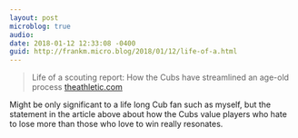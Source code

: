 ```yaml
---
layout: post
microblog: true
audio: 
date: 2018-01-12 12:33:08 -0400
guid: http://frankm.micro.blog/2018/01/12/life-of-a.html
---
```

> Life of a scouting report: How the Cubs have streamlined an age-old process  [theathletic.com](https://theathletic.com/205906/2018/01/08/life-of-a-scouting-report-how-the-cubs-have-streamlined-an-age-old-process/)

Might be only significant to a life long Cub fan such as myself, but the statement in the article above about how the Cubs value players who hate to lose more than those who love to win really resonates. 
